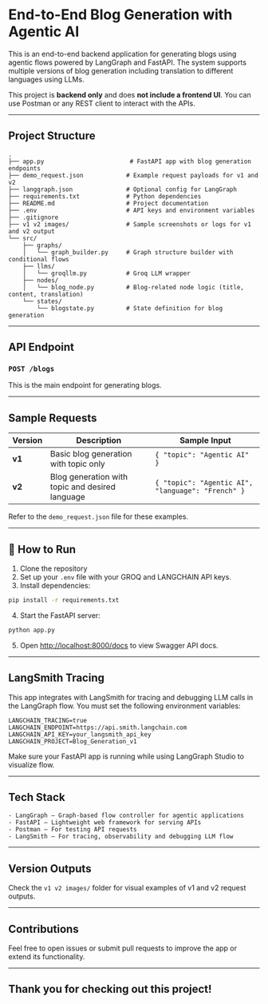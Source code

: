 # End-to-End Blog Generation with Agentic AI

This is an end-to-end backend application for generating blogs using agentic flows powered by LangGraph and FastAPI. The system supports multiple versions of blog generation including translation to different languages using LLMs.

This project is **backend only** and does **not include a frontend UI**. You can use Postman or any REST client to interact with the APIs.

---

##  Project Structure

```
.
├── app.py                        # FastAPI app with blog generation endpoints
├── demo_request.json            # Example request payloads for v1 and v2
├── langgraph.json               # Optional config for LangGraph
├── requirements.txt             # Python dependencies
├── README.md                    # Project documentation
├── .env                         # API keys and environment variables
├── .gitignore
├── v1 v2 images/                # Sample screenshots or logs for v1 and v2 output
└── src/
    ├── graphs/
    │   └── graph_builder.py     # Graph structure builder with conditional flows
    ├── llms/
    │   └── groqllm.py           # Groq LLM wrapper
    ├── nodes/
    │   └── blog_node.py         # Blog-related node logic (title, content, translation)
    └── states/
        └── blogstate.py         # State definition for blog generation
```

---

##  API Endpoint

### `POST /blogs`

This is the main endpoint for generating blogs.

---

## Sample Requests

| Version | Description                                     | Sample Input |
|---------|-------------------------------------------------|--------------|
| **v1**  | Basic blog generation with topic only           | `{ "topic": "Agentic AI" }` |
| **v2**  | Blog generation with topic and desired language | `{ "topic": "Agentic AI", "language": "French" }` |

Refer to the `demo_request.json` file for these examples.

---

## 🚀 How to Run

1. Clone the repository
2. Set up your `.env` file with your GROQ and LANGCHAIN API keys.
3. Install dependencies:

```bash
pip install -r requirements.txt
```

4. Start the FastAPI server:

```bash
python app.py
```

5. Open [http://localhost:8000/docs](http://localhost:8000/docs) to view Swagger API docs.

---

##  LangSmith Tracing

This app integrates with LangSmith for tracing and debugging LLM calls in the LangGraph flow. You must set the following environment variables:

```env
LANGCHAIN_TRACING=true
LANGCHAIN_ENDPOINT=https://api.smith.langchain.com
LANGCHAIN_API_KEY=your_langsmith_api_key
LANGCHAIN_PROJECT=Blog_Generation_v1
```

Make sure your FastAPI app is running while using LangGraph Studio to visualize flow.

---

##  Tech Stack

```
- LangGraph – Graph-based flow controller for agentic applications
- FastAPI – Lightweight web framework for serving APIs
- Postman – For testing API requests
- LangSmith – For tracing, observability and debugging LLM flow
```

---

##  Version Outputs

Check the `v1 v2 images/` folder for visual examples of v1 and v2 request outputs.

---

##  Contributions

Feel free to open issues or submit pull requests to improve the app or extend its functionality.

---

## Thank you for checking out this project!
